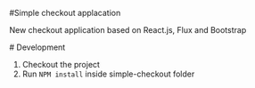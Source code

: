 #Simple checkout applacation

New checkout application based on React.js, Flux and Bootstrap

# Development

1. Checkout the project
2. Run `NPM install` inside simple-checkout folder
 
